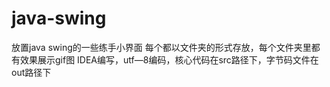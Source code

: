 # java-swing
 放置java swing的一些练手小界面
 每个都以文件夹的形式存放，每个文件夹里都有效果展示gif图
 IDEA编写，utf—8编码，核心代码在src路径下，字节码文件在out路径下
